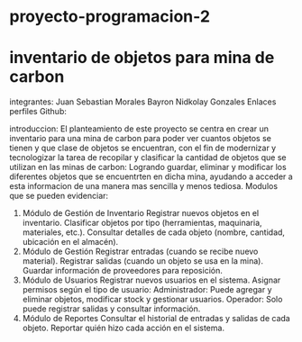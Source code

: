 # proyecto-programacion-2
# inventario de objetos para mina de carbon
integrantes: Juan Sebastian Morales Bayron Nidkolay Gonzales
Enlaces perfiles Github:


introduccion:
El planteamiento de este proyecto se centra en crear un inventario para una mina de carbon para poder ver cuantos objetos se tienen y que clase de objetos se encuentran, con el fin de modernizar y tecnologizar la tarea de recopilar y clasificar la cantidad de objetos que se utilizan en las minas de carbon: Logrando guardar, eliminar y modificar los diferentes objetos que se encuentrten en dicha mina, ayudando a acceder a esta informacion de una manera mas sencilla y menos tediosa.
Modulos que se pueden evidenciar:
1. Módulo de Gestión de Inventario
Registrar nuevos objetos en el inventario.
Clasificar objetos por tipo (herramientas, maquinaria, materiales, etc.).
Consultar detalles de cada objeto (nombre, cantidad, ubicación en el almacén).
2. Módulo de Gestión
Registrar entradas (cuando se recibe nuevo material).
Registrar salidas (cuando un objeto se usa en la mina).
Guardar información de proveedores para reposición.
3. Módulo de Usuarios
Registrar nuevos usuarios en el sistema.
Asignar permisos según el tipo de usuario:
Administrador: Puede agregar y eliminar objetos, modificar stock y gestionar usuarios.
Operador: Solo puede registrar salidas y consultar información.
4. Módulo de Reportes
Consultar el historial de entradas y salidas de cada objeto.
Reportar quién hizo cada acción en el sistema.
